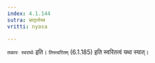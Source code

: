 ```yaml
---
index: 4.1.144
sutra: भ्रातृर्व्यच्च
vritti: nyasa

---
```

`तकारः स्वरार्थः` इति। `तिस्त्वरितम्` (6.1.185) इति स्वरितत्वं यथा स्यात्।